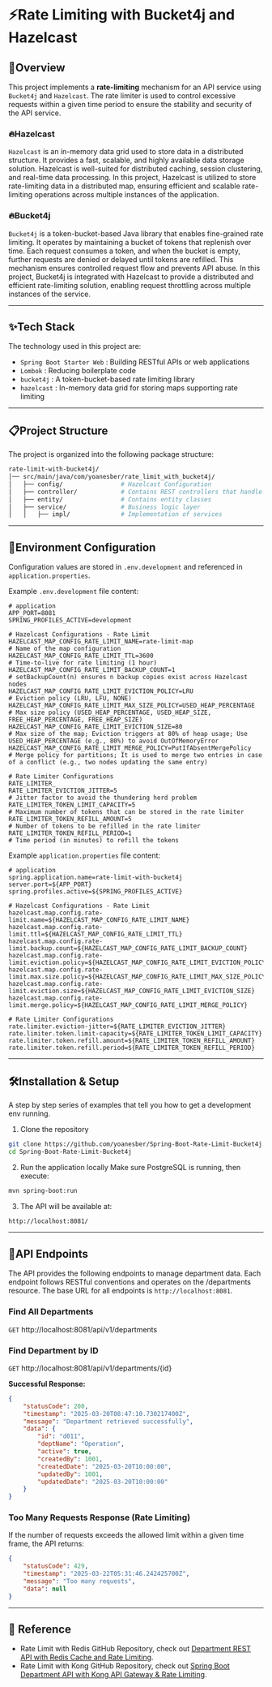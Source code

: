  # ⚡Rate Limiting with Bucket4j and Hazelcast

## 🚀Overview
This project implements a **rate-limiting** mechanism for an API service using `Bucket4j` and `Hazelcast`. The rate limiter is used to control excessive requests within a given time period to ensure the stability and security of the API service.

### 🔥Hazelcast
`Hazelcast` is an in-memory data grid used to store data in a distributed structure. It provides a fast, scalable, and highly available data storage solution. Hazelcast is well-suited for distributed caching, session clustering, and real-time data processing. In this project, Hazelcast is utilized to store rate-limiting data in a distributed map, ensuring efficient and scalable rate-limiting operations across multiple instances of the application.

### 🔥Bucket4j
`Bucket4j` is a token-bucket-based Java library that enables fine-grained rate limiting. It operates by maintaining a bucket of tokens that replenish over time. Each request consumes a token, and when the bucket is empty, further requests are denied or delayed until tokens are refilled. This mechanism ensures controlled request flow and prevents API abuse. In this project, Bucket4j is integrated with Hazelcast to provide a distributed and efficient rate-limiting solution, enabling request throttling across multiple instances of the service.

---

## ✨Tech Stack
The technology used in this project are:
- `Spring Boot Starter Web` : Building RESTful APIs or web applications
- `Lombok` : Reducing boilerplate code
- `bucket4j` : A token-bucket-based rate limiting library
- `hazelcast` : In-memory data grid for storing maps supporting rate limiting
---

## 📋Project Structure
The project is organized into the following package structure:
```bash
rate-limit-with-bucket4j/
│── src/main/java/com/yoanesber/rate_limit_with_bucket4j/
│   ├── config/                # Hazelcast Configuration
│   ├── controller/            # Contains REST controllers that handle HTTP requests and return responses
│   ├── entity/                # Contains entity classes
│   ├── service/               # Business logic layer
│   │   ├── impl/              # Implementation of services
```
---

## 📂Environment Configuration
Configuration values are stored in `.env.development` and referenced in `application.properties`.

Example `.env.development` file content:
```properties
# application
APP_PORT=8081
SPRING_PROFILES_ACTIVE=development

# Hazelcast Configurations - Rate Limit
HAZELCAST_MAP_CONFIG_RATE_LIMIT_NAME=rate-limit-map                     # Name of the map configuration
HAZELCAST_MAP_CONFIG_RATE_LIMIT_TTL=3600                                # Time-to-live for rate limiting (1 hour)
HAZELCAST_MAP_CONFIG_RATE_LIMIT_BACKUP_COUNT=1                          # setBackupCount(n) ensures n backup copies exist across Hazelcast nodes
HAZELCAST_MAP_CONFIG_RATE_LIMIT_EVICTION_POLICY=LRU                     # Eviction policy (LRU, LFU, NONE)
HAZELCAST_MAP_CONFIG_RATE_LIMIT_MAX_SIZE_POLICY=USED_HEAP_PERCENTAGE    # Max size policy (USED_HEAP_PERCENTAGE, USED_HEAP_SIZE, FREE_HEAP_PERCENTAGE, FREE_HEAP_SIZE)
HAZELCAST_MAP_CONFIG_RATE_LIMIT_EVICTION_SIZE=80                        # Max size of the map; Eviction triggers at 80% of heap usage; Use USED_HEAP_PERCENTAGE (e.g., 80%) to avoid OutOfMemoryError
HAZELCAST_MAP_CONFIG_RATE_LIMIT_MERGE_POLICY=PutIfAbsentMergePolicy     # Merge policy for partitions; It is used to merge two entries in case of a conflict (e.g., two nodes updating the same entry)

# Rate Limiter Configurations
RATE_LIMITER_
RATE_LIMITER_EVICTION_JITTER=5                                          # Jitter factor to avoid the thundering herd problem
RATE_LIMITER_TOKEN_LIMIT_CAPACITY=5                                     # Maximum number of tokens that can be stored in the rate limiter
RATE_LIMITER_TOKEN_REFILL_AMOUNT=5                                      # Number of tokens to be refilled in the rate limiter
RATE_LIMITER_TOKEN_REFILL_PERIOD=1                                      # Time period (in minutes) to refill the tokens
```

Example `application.properties` file content:
```properties
# application
spring.application.name=rate-limit-with-bucket4j
server.port=${APP_PORT}
spring.profiles.active=${SPRING_PROFILES_ACTIVE}

# Hazelcast Configurations - Rate Limit
hazelcast.map.config.rate-limit.name=${HAZELCAST_MAP_CONFIG_RATE_LIMIT_NAME}
hazelcast.map.config.rate-limit.ttl=${HAZELCAST_MAP_CONFIG_RATE_LIMIT_TTL}
hazelcast.map.config.rate-limit.backup.count=${HAZELCAST_MAP_CONFIG_RATE_LIMIT_BACKUP_COUNT}
hazelcast.map.config.rate-limit.eviction.policy=${HAZELCAST_MAP_CONFIG_RATE_LIMIT_EVICTION_POLICY}
hazelcast.map.config.rate-limit.max.size.policy=${HAZELCAST_MAP_CONFIG_RATE_LIMIT_MAX_SIZE_POLICY}
hazelcast.map.config.rate-limit.eviction.size=${HAZELCAST_MAP_CONFIG_RATE_LIMIT_EVICTION_SIZE}
hazelcast.map.config.rate-limit.merge.policy=${HAZELCAST_MAP_CONFIG_RATE_LIMIT_MERGE_POLICY}

# Rate Limiter Configurations
rate.limiter.eviction-jitter=${RATE_LIMITER_EVICTION_JITTER}
rate.limiter.token.limit-capacity=${RATE_LIMITER_TOKEN_LIMIT_CAPACITY}
rate.limiter.token.refill.amount=${RATE_LIMITER_TOKEN_REFILL_AMOUNT}
rate.limiter.token.refill.period=${RATE_LIMITER_TOKEN_REFILL_PERIOD}
```
---

## 🛠Installation & Setup
A step by step series of examples that tell you how to get a development env running.

1. Clone the repository
```bash
git clone https://github.com/yoanesber/Spring-Boot-Rate-Limit-Bucket4j.git
cd Spring-Boot-Rate-Limit-Bucket4j
```

2. Run the application locally
Make sure PostgreSQL is running, then execute: 
```bash
mvn spring-boot:run
```

3. The API will be available at:
```bash
http://localhost:8081/ 
```
---

## 🔗API Endpoints
The API provides the following endpoints to manage department data. Each endpoint follows RESTful conventions and operates on the /departments resource. The base URL for all endpoints is `http://localhost:8081`.

### Find All Departments
`GET` http://localhost:8081/api/v1/departments

### Find Department by ID
`GET` http://localhost:8081/api/v1/departments/{id}

**Successful Response:**
```json
{
    "statusCode": 200,
    "timestamp": "2025-03-20T08:47:10.730217400Z",
    "message": "Department retrieved successfully",
    "data": {
        "id": "d011",
        "deptName": "Operation",
        "active": true,
        "createdBy": 1001,
        "createdDate": "2025-03-20T10:00:00",
        "updatedBy": 1001,
        "updatedDate": "2025-03-20T10:00:00"
    }
}
```

### Too Many Requests Response (Rate Limiting)
If the number of requests exceeds the allowed limit within a given time frame, the API returns:

```json
{
    "statusCode": 429,
    "timestamp": "2025-03-22T05:31:46.242425700Z",
    "message": "Too many requests",
    "data": null
}
```
---

## 📌 Reference
- Rate Limit with Redis GitHub Repository, check out [Department REST API with Redis Cache and Rate Limiting](https://github.com/yoanesber/Spring-Boot-Rate-Limit-Redis).
- Rate Limit with Kong GitHub Repository, check out [Spring Boot Department API with Kong API Gateway & Rate Limiting](https://github.com/yoanesber/Spring-Boot-Rate-Limit-Kong).